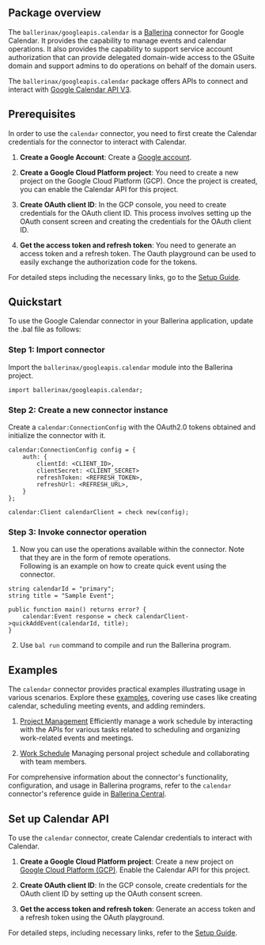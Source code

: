 ## Package overview
The `ballerinax/googleapis.calendar` is a [Ballerina](https://ballerina.io/) connector for Google Calendar. It provides the capability to manage events and calendar operations. It also provides the capability to support service account authorization that can provide delegated domain-wide access to the GSuite domain and support admins to do operations on behalf of the domain users.

The `ballerinax/googleapis.calendar` package offers APIs to connect and interact with [Google Calendar API V3](https://developers.google.com/calendar/api).

## Prerequisites

In order to use the `calendar` connector, you need to first create the Calendar credentials for the connector to interact with Calendar.

1. **Create a Google Account**: Create a [Google account](https://accounts.google.com/signup/v2/webcreateaccount?utm_source=ga-ob-search&utm_medium=google-account&flowName=GlifWebSignIn&flowEntry=SignUp).

2. **Create a Google Cloud Platform project**: You need to create a new project on the Google Cloud Platform (GCP). Once the project is created, you can enable the Calendar API for this project.

3. **Create OAuth client ID**: In the GCP console, you need to create credentials for the OAuth client ID. This process involves setting up the OAuth consent screen and creating the credentials for the OAuth client ID.

4. **Get the access token and refresh token**: You need to generate an access token and a refresh token. The Oauth playground can be used to easily exchange the authorization code for the tokens.

For detailed steps including the necessary links, go to the [Setup Guide](https://github.com/ballerina-platform/module-ballerinax-googleapis.calendar/tree/main/docs/setup/setup.md).

## Quickstart

To use the Google Calendar connector in your Ballerina application, update the .bal file as follows:

### Step 1: Import connector
Import the `ballerinax/googleapis.calendar` module into the Ballerina project.
```ballerina
import ballerinax/googleapis.calendar;
```

### Step 2: Create a new connector instance
Create a `calendar:ConnectionConfig` with the OAuth2.0 tokens obtained and initialize the connector with it.

```ballerina
calendar:ConnectionConfig config = {
    auth: {
        clientId: <CLIENT_ID>,
        clientSecret: <CLIENT_SECRET>
        refreshToken: <REFRESH_TOKEN>,
        refreshUrl: <REFRESH_URL>,
    }
};

calendar:Client calendarClient = check new(config);
```

### Step 3: Invoke connector operation

1. Now you can use the operations available within the connector. Note that they are in the form of remote operations.  
Following is an example on how to create quick event using the connector.

```ballerina
string calendarId = "primary";
string title = "Sample Event";

public function main() returns error? {
    calendar:Event response = check calendarClient->quickAddEvent(calendarId, title);
}
``` 
2. Use `bal run` command to compile and run the Ballerina program.

## Examples

The `calendar` connector provides practical examples illustrating usage in various scenarios. Explore these [examples](https://github.com/ballerina-platform/module-ballerinax-googleapis.calendar/tree/main/examples), covering use cases like creating calendar, scheduling meeting events, and adding reminders.

1. [Project Management](https://github.com/ballerina-platform/module-ballerinax-googleapis.calendar/tree/main/examples/project-management/main.bal)
    Efficiently manage a work schedule by interacting with the APIs for various tasks related to scheduling and organizing work-related events and meetings.

2. [Work Schedule](https://github.com/ballerina-platform/module-ballerinax-googleapis.calendar/tree/main/examples/work-schedule/main.bal)
    Managing personal project schedule and collaborating with team members.

For comprehensive information about the connector's functionality, configuration, and usage in Ballerina programs, refer to the `calendar` connector's reference guide in [Ballerina Central](https://central.ballerina.io/ballerinax/googleapis.calendar/latest).

## Set up Calendar API

To use the `calendar` connector, create Calendar credentials to interact with Calendar.

1. **Create a Google Cloud Platform project**: Create a new project on [Google Cloud Platform (GCP)](https://console.cloud.google.com/getting-started?pli=1). Enable the Calendar API for this project.

2. **Create OAuth client ID**: In the GCP console, create credentials for the OAuth client ID by setting up the OAuth consent screen.

3. **Get the access token and refresh token**: Generate an access token and a refresh token using the OAuth playground.

For detailed steps, including necessary links, refer to the [Setup Guide](https://github.com/ballerina-platform/module-ballerinax-googleapis.calendar/tree/main/docs/setup/setup.md).
